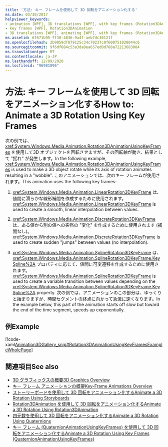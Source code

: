 ```yaml
---
title: '方法: キー フレームを使用して 3D 回転をアニメーション化する'
ms.date: 03/30/2017
helpviewer_keywords:
- animation [WPF], 3D translations [WPF], with key frames (Rotation3DAnimation)
- key frames [WPF], Rotation3DAnimation
- 3D translations [WPF], animating [WPF], with key frames (Rotation3DAnimation)
ms.assetid: 6f671b95-7f30-4836-9a4f-aeb7dc30121f
ms.openlocfilehash: 2b9059df079125c34c70237c0f600751020044c6
ms.sourcegitcommit: 9f6df084c53a3da0ea657ed0d708a72213683084
ms.translationtype: MT
ms.contentlocale: ja-JP
ms.lasthandoff: 12/09/2020
ms.locfileid: "96981896"
---
```

# <a name="how-to-animate-a-3d-rotation-using-key-frames"></a><span data-ttu-id="bb4b5-102">方法: キー フレームを使用して 3D 回転をアニメーション化する</span><span class="sxs-lookup"><span data-stu-id="bb4b5-102">How to: Animate a 3D Rotation Using Key Frames</span></span>
<span data-ttu-id="bb4b5-103">次の例では、<xref:System.Windows.Media.Animation.Rotation3DAnimationUsingKeyFrames> を使用して3D オブジェクトを回転させますが、その回転軸が動き、結果として "揺れ" が発生します。</span><span class="sxs-lookup"><span data-stu-id="bb4b5-103">In the following example, <xref:System.Windows.Media.Animation.Rotation3DAnimationUsingKeyFrames> is used to make a 3D object rotate while its axis of rotation animates resulting in a "wobble".</span></span> <span data-ttu-id="bb4b5-104">このアニメーションでは、次のキー フレームが使用されます。</span><span class="sxs-lookup"><span data-stu-id="bb4b5-104">This animation uses the following key frames:</span></span>  
  
1. <span data-ttu-id="bb4b5-105"><xref:System.Windows.Media.Animation.LinearRotation3DKeyFrame> は、値間に滑らかな線形補間を作成するために使用されます。</span><span class="sxs-lookup"><span data-stu-id="bb4b5-105"><xref:System.Windows.Media.Animation.LinearRotation3DKeyFrame> is used to create a smooth, linear interpolation between values.</span></span>  
  
2. <span data-ttu-id="bb4b5-106"><xref:System.Windows.Media.Animation.DiscreteRotation3DKeyFrame> は、ある値から別の値への突然の "変化" を作成するために使用されます (補間なし)。</span><span class="sxs-lookup"><span data-stu-id="bb4b5-106"><xref:System.Windows.Media.Animation.DiscreteRotation3DKeyFrame> is used to create sudden "jumps" between values (no interpolation).</span></span>  
  
3. <span data-ttu-id="bb4b5-107"><xref:System.Windows.Media.Animation.SplineRotation3DKeyFrame> は、<xref:System.Windows.Media.Animation.SplineRotation3DKeyFrame.KeySpline%2A> プロパティに応じて、値間に可変遷移を作成するために使用されます。</span><span class="sxs-lookup"><span data-stu-id="bb4b5-107"><xref:System.Windows.Media.Animation.SplineRotation3DKeyFrame> is used to create a variable transition between values depending on the <xref:System.Windows.Media.Animation.SplineRotation3DKeyFrame.KeySpline%2A> property.</span></span> <span data-ttu-id="bb4b5-108">次の例では、アニメーションのこの部分は、ゆっくりと始まりますが、時間セグメントの終点に向かって急激に速くなります。</span><span class="sxs-lookup"><span data-stu-id="bb4b5-108">In the example below, this part of the animation starts off slow but toward the end of the time segment, speeds up exponentially.</span></span>  
  
## <a name="example"></a><span data-ttu-id="bb4b5-109">例</span><span class="sxs-lookup"><span data-stu-id="bb4b5-109">Example</span></span>  
 [!code-xaml[Animation3DGallery_snip#Rotation3DAnimationUsingKeyFramesExampleWholePage](~/samples/snippets/csharp/VS_Snippets_Wpf/Animation3DGallery_snip/CS/Rotation3DAnimationUsingKeyFramesExample.xaml#rotation3danimationusingkeyframesexamplewholepage)]  
  
## <a name="see-also"></a><span data-ttu-id="bb4b5-110">関連項目</span><span class="sxs-lookup"><span data-stu-id="bb4b5-110">See also</span></span>

- [<span data-ttu-id="bb4b5-111">3D グラフィックスの概要</span><span class="sxs-lookup"><span data-stu-id="bb4b5-111">3D Graphics Overview</span></span>](3-d-graphics-overview.md)
- [<span data-ttu-id="bb4b5-112">キー フレーム アニメーションの概要</span><span class="sxs-lookup"><span data-stu-id="bb4b5-112">Key-Frame Animations Overview</span></span>](key-frame-animations-overview.md)
- [<span data-ttu-id="bb4b5-113">ストーリーボードを使用して 3D 回転をアニメーション化する</span><span class="sxs-lookup"><span data-stu-id="bb4b5-113">Animate a 3D Rotation Using Storyboards</span></span>](how-to-animate-a-3-d-rotation-using-storyboards.md)
- [<span data-ttu-id="bb4b5-114">Rotation3DAnimation を使用して 3D 回転をアニメーション化する</span><span class="sxs-lookup"><span data-stu-id="bb4b5-114">Animate a 3D Rotation Using Rotation3DAnimation</span></span>](how-to-animate-a-3-d-rotation-using-rotation3danimation.md)
- [<span data-ttu-id="bb4b5-115">四元数を使用して 3D 回転をアニメーション化する</span><span class="sxs-lookup"><span data-stu-id="bb4b5-115">Animate a 3D Rotation Using Quaternions</span></span>](how-to-animate-a-3-d-rotation-using-quaternions.md)
- [<span data-ttu-id="bb4b5-116">キー フレーム (QuaternionAnimationUsingKeyFrames) を使用して 3D 回転をアニメーション化する</span><span class="sxs-lookup"><span data-stu-id="bb4b5-116">Animate a 3D Rotation Using Key Frames (QuaternionAnimationUsingKeyFrames)</span></span>](animate-a-3-d-rotation-quaternionanimationusingkeyframes.md)
